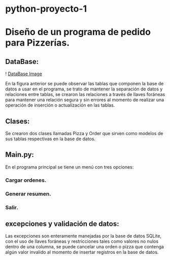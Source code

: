 # python-proyecto-1

# Diseño de un programa de pedido para Pizzerías.

## DataBase:
! [DataBase Image](https://raw.githubusercontent.com/AndresRCA/python-proyecto-1/master/DB/DB_Schema.png)

En la figura anterior se puede observar las tablas que componen la base de datos a usar en
el programa, se trato de mantener la separación de datos y relaciones entre tablas, se
crearon las relaciones a través de llaves foráneas para mantener una relación segura y sin
errores al momento de realizar una operación de inserción o actualización en las tablas.

## Clases:

Se crearon dos clases llamadas Pizza y Order que sirven como modelos de sus tablas
respectivas en la base de datos. 


## Main.py:

En el programa principal se tiene un menú con tres opciones:
### Cargar ordenes.
### Generar resumen.
### Salir.

## excepciones y validación de datos:

Las excepciones son enteramente manejadas por la base de datos SQLite, con el uso de
llaves foráneas y restricciones tales como valores no nulos dentro de una columna, se puede
cancelar una orden o pizza que contenga algún valor invalido al momento de insertar
registros en la base de datos.
